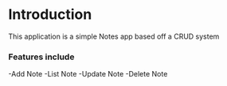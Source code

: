 #  **Introduction**

This application is a simple Notes app based off a CRUD system

### Features include

-Add Note 
-List Note 
-Update Note 
-Delete Note 
